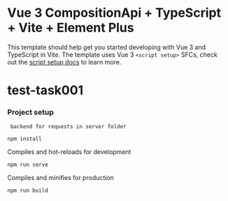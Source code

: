 # Vue 3 CompositionApi + TypeScript + Vite + Element Plus

This template should help get you started developing with Vue 3 and TypeScript in Vite. The template uses Vue 3 `<script setup>` SFCs, check out the [script setup docs](https://v3.vuejs.org/api/sfc-script-setup.html#sfc-script-setup) to learn more.

# test-task001

### Project setup
```
 backend for requests in server folder

npm install
```

 Compiles and hot-reloads for development
```
npm run serve
```

 Compiles and minifies for production
```
npm run build
```
